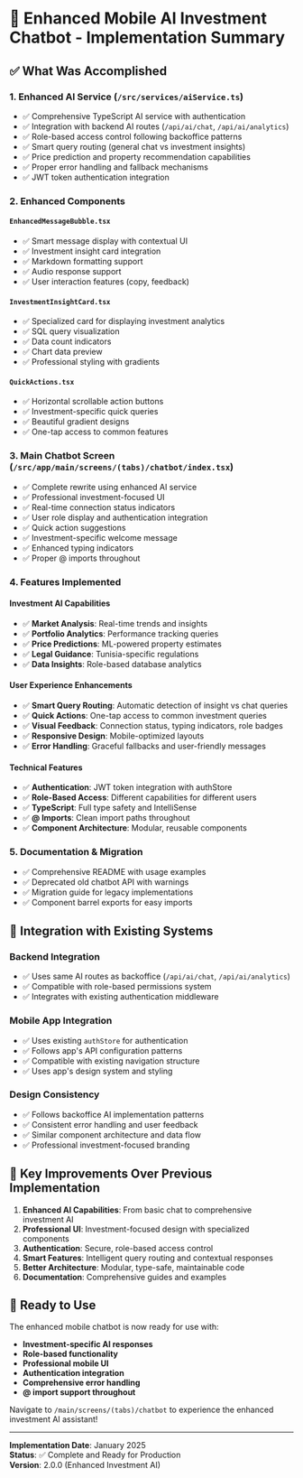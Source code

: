 # 🤖 Enhanced Mobile AI Investment Chatbot - Implementation Summary

## ✅ What Was Accomplished

### 1. **Enhanced AI Service** (`/src/services/aiService.ts`)
- ✅ Comprehensive TypeScript AI service with authentication
- ✅ Integration with backend AI routes (`/api/ai/chat`, `/api/ai/analytics`)
- ✅ Role-based access control following backoffice patterns
- ✅ Smart query routing (general chat vs investment insights)
- ✅ Price prediction and property recommendation capabilities
- ✅ Proper error handling and fallback mechanisms
- ✅ JWT token authentication integration

### 2. **Enhanced Components**

#### `EnhancedMessageBubble.tsx`
- ✅ Smart message display with contextual UI
- ✅ Investment insight card integration
- ✅ Markdown formatting support
- ✅ Audio response support
- ✅ User interaction features (copy, feedback)

#### `InvestmentInsightCard.tsx`
- ✅ Specialized card for displaying investment analytics
- ✅ SQL query visualization
- ✅ Data count indicators
- ✅ Chart data preview
- ✅ Professional styling with gradients

#### `QuickActions.tsx`
- ✅ Horizontal scrollable action buttons
- ✅ Investment-specific quick queries
- ✅ Beautiful gradient designs
- ✅ One-tap access to common features

### 3. **Main Chatbot Screen** (`/src/app/main/screens/(tabs)/chatbot/index.tsx`)
- ✅ Complete rewrite using enhanced AI service
- ✅ Professional investment-focused UI
- ✅ Real-time connection status indicators
- ✅ User role display and authentication integration
- ✅ Quick action suggestions
- ✅ Investment-specific welcome message
- ✅ Enhanced typing indicators
- ✅ Proper @ imports throughout

### 4. **Features Implemented**

#### Investment AI Capabilities
- ✅ **Market Analysis**: Real-time trends and insights
- ✅ **Portfolio Analytics**: Performance tracking queries
- ✅ **Price Predictions**: ML-powered property estimates
- ✅ **Legal Guidance**: Tunisia-specific regulations
- ✅ **Data Insights**: Role-based database analytics

#### User Experience Enhancements
- ✅ **Smart Query Routing**: Automatic detection of insight vs chat queries
- ✅ **Quick Actions**: One-tap access to common investment queries
- ✅ **Visual Feedback**: Connection status, typing indicators, role badges
- ✅ **Responsive Design**: Mobile-optimized layouts
- ✅ **Error Handling**: Graceful fallbacks and user-friendly messages

#### Technical Features
- ✅ **Authentication**: JWT token integration with authStore
- ✅ **Role-Based Access**: Different capabilities for different users
- ✅ **TypeScript**: Full type safety and IntelliSense
- ✅ **@ Imports**: Clean import paths throughout
- ✅ **Component Architecture**: Modular, reusable components

### 5. **Documentation & Migration**
- ✅ Comprehensive README with usage examples
- ✅ Deprecated old chatbot API with warnings
- ✅ Migration guide for legacy implementations
- ✅ Component barrel exports for easy imports

## 🔄 Integration with Existing Systems

### Backend Integration
- ✅ Uses same AI routes as backoffice (`/api/ai/chat`, `/api/ai/analytics`)
- ✅ Compatible with role-based permissions system
- ✅ Integrates with existing authentication middleware

### Mobile App Integration
- ✅ Uses existing `authStore` for authentication
- ✅ Follows app's API configuration patterns
- ✅ Compatible with existing navigation structure
- ✅ Uses app's design system and styling

### Design Consistency
- ✅ Follows backoffice AI implementation patterns
- ✅ Consistent error handling and user feedback
- ✅ Similar component architecture and data flow
- ✅ Professional investment-focused branding

## 🎯 Key Improvements Over Previous Implementation

1. **Enhanced AI Capabilities**: From basic chat to comprehensive investment AI
2. **Professional UI**: Investment-focused design with specialized components
3. **Authentication**: Secure, role-based access control
4. **Smart Features**: Intelligent query routing and contextual responses
5. **Better Architecture**: Modular, type-safe, maintainable code
6. **Documentation**: Comprehensive guides and examples

## 🚀 Ready to Use

The enhanced mobile chatbot is now ready for use with:
- **Investment-specific AI responses**
- **Role-based functionality**
- **Professional mobile UI**
- **Authentication integration**
- **Comprehensive error handling**
- **@ import support throughout**

Navigate to `/main/screens/(tabs)/chatbot` to experience the enhanced investment AI assistant!

---

**Implementation Date**: January 2025  
**Status**: ✅ Complete and Ready for Production  
**Version**: 2.0.0 (Enhanced Investment AI) 